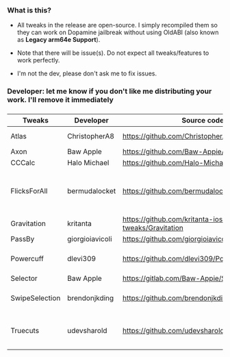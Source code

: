 ### What is this?
- All tweaks in the release are open-source. I simply recompiled them so they can work on Dopamine jailbreak without using OldABI (also known as **Legacy arm64e Support**). 

- Note that there will be issue(s). Do not expect all tweaks/features to work perfectly.

- I'm not the dev, please don't ask me to fix issues.

### Developer: let me know if you don't like me distributing your work. I'll remove it immediately

### 

| **Tweaks** | **Developer** | **Source code** | **Note** |
| - | - | - | - |
| Atlas | ChristopherA8 | https://github.com/ChristopherA8/Atlas | Tweak's preference not working. _Cephei issues?!_ |
| Axon | Baw Apple | https://github.com/Baw-Appie/Axon | |
| CCCalc | Halo Michael | https://github.com/Halo-Michael/CCCalc | Forked of gilesgc/CCCalc|
| FlicksForAll | bermudalocket | https://github.com/bermudalocket/FlicksForAll | Forked of Treeki/FlicksForAll. Tweak's preference isn't applied in some apps, _maybe Cephei issue?!_ |
| Gravitation | kritanta | https://github.com/kritanta-ios-tweaks/Gravitation | |
| PassBy | giorgioiavicoli | https://github.com/giorgioiavicoli/PassBy | No Activator Event |
| Powercuff | dlevi309| https://github.com/dlevi309/Powercuff | Forked of rpetrich/Powercuff, more options |
| Selector | Baw Apple| https://gitlab.com/Baw-Appie/Selector |  |
| SwipeSelection | brendonjkding | https://github.com/brendonjkding/SwipeSelection | Forked of kylehowells/SwipeSelection. [How to use](https://github.com/brendonjkding/SwipeSelection/blob/8d62e7506b7fa803a256c154966aa2185e8217ce/Tweak.xm#L1)  |
| Truecuts | udevsharold| https://github.com/udevsharold/Truecuts | Forked of EthanRDoesMC/Truecuts, also disable automation notification |

